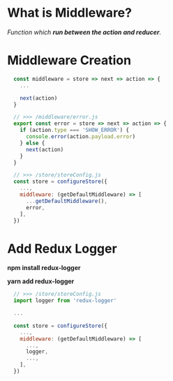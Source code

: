 # What is Middleware?

*Function which **run between the action and reducer**.*

# Middleware Creation

```js
  const middleware = store => next => action => {
    ...

    next(action)
  }
```

```js
  // >>> /middleware/error.js
  export const error = store => next => action => {
    if (action.type === 'SHOW_ERROR') {
      console.error(action.payload.error)
    } else {
      next(action)
    }
  }

  // >>> /store/storeConfig.js
  const store = configureStore({
    ...,
    middleware: (getDefaultMiddleware) => [
      ...getDefaultMiddleware(),
      error,
    ],
  })
```

# Add Redux Logger

**npm install redux-logger**

**yarn add redux-logger**

```js
  // >>> /store/storeConfig.js
  import logger from 'redux-logger'

  ...

  const store = configureStore({
    ...,
    middleware: (getDefaultMiddleware) => [
      ...,
      logger,
      ...,
    ],
  })
```
